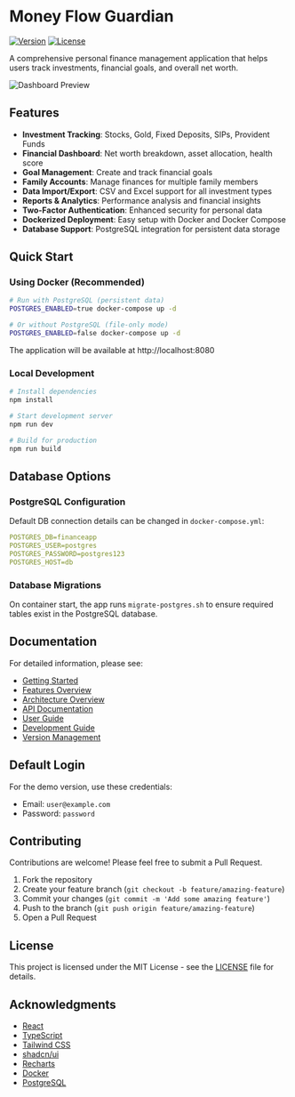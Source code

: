 
# Money Flow Guardian

[![Version](https://img.shields.io/badge/version-0.1.0-blue.svg)](https://github.com/yourusername/money-flow-guardian)
[![License](https://img.shields.io/badge/license-MIT-green.svg)](LICENSE)

A comprehensive personal finance management application that helps users track investments, financial goals, and overall net worth.

![Dashboard Preview](https://via.placeholder.com/800x450?text=Money+Flow+Guardian+Dashboard)

## Features

- **Investment Tracking**: Stocks, Gold, Fixed Deposits, SIPs, Provident Funds
- **Financial Dashboard**: Net worth breakdown, asset allocation, health score
- **Goal Management**: Create and track financial goals
- **Family Accounts**: Manage finances for multiple family members
- **Data Import/Export**: CSV and Excel support for all investment types
- **Reports & Analytics**: Performance analysis and financial insights
- **Two-Factor Authentication**: Enhanced security for personal data
- **Dockerized Deployment**: Easy setup with Docker and Docker Compose
- **Database Support**: PostgreSQL integration for persistent data storage

## Quick Start

### Using Docker (Recommended)

```bash
# Run with PostgreSQL (persistent data)
POSTGRES_ENABLED=true docker-compose up -d

# Or without PostgreSQL (file-only mode)
POSTGRES_ENABLED=false docker-compose up -d
```

The application will be available at http://localhost:8080

### Local Development

```bash
# Install dependencies
npm install

# Start development server
npm run dev

# Build for production
npm run build
```

## Database Options

### PostgreSQL Configuration

Default DB connection details can be changed in `docker-compose.yml`:
```yaml
POSTGRES_DB=financeapp
POSTGRES_USER=postgres
POSTGRES_PASSWORD=postgres123
POSTGRES_HOST=db
```

### Database Migrations

On container start, the app runs `migrate-postgres.sh` to ensure required tables exist in the PostgreSQL database.

## Documentation

For detailed information, please see:

- [Getting Started](../docs/getting-started.md)
- [Features Overview](../docs/features/README.md)
- [Architecture Overview](../docs/architecture.md)
- [API Documentation](../docs/api/README.md)
- [User Guide](../docs/user-guide/README.md)
- [Development Guide](../docs/development-guide.md)
- [Version Management](../docs/version-management.md)

## Default Login

For the demo version, use these credentials:
- Email: `user@example.com`
- Password: `password`

## Contributing

Contributions are welcome! Please feel free to submit a Pull Request.

1. Fork the repository
2. Create your feature branch (`git checkout -b feature/amazing-feature`)
3. Commit your changes (`git commit -m 'Add some amazing feature'`)
4. Push to the branch (`git push origin feature/amazing-feature`)
5. Open a Pull Request

## License

This project is licensed under the MIT License - see the [LICENSE](LICENSE) file for details.

## Acknowledgments

- [React](https://reactjs.org/)
- [TypeScript](https://www.typescriptlang.org/)
- [Tailwind CSS](https://tailwindcss.com/)
- [shadcn/ui](https://ui.shadcn.com/)
- [Recharts](https://recharts.org/)
- [Docker](https://www.docker.com/)
- [PostgreSQL](https://www.postgresql.org/)
